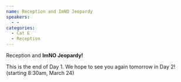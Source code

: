 ```yaml
---
name: Reception and ImNO Jeopardy
speakers:
  - -
categories:
  - Cat E
  - Reception
---
```


Reception and **ImNO Jeopardy!**

This is the end of Day 1. We hope to see you again tomorrow in Day 2! (starting 8:30am, March 24)
